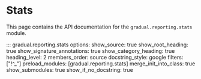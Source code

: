 # Stats

This page contains the API documentation for the `gradual.reporting.stats` module.

::: gradual.reporting.stats
    options:
        show_source: true
        show_root_heading: true
        show_signature_annotations: true
        show_category_heading: true
        heading_level: 2
        members_order: source
        docstring_style: google
        filters: ["!^_"]
        preload_modules: [gradual.reporting.stats]
        merge_init_into_class: true
        show_submodules: true
        show_if_no_docstring: true
